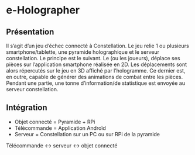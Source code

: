 # e-Holographer

## Présentation

Il s’agit d’un jeu d’échec connecté à Constellation. Le jeu relie 1 ou plusieurs smartphone/tablette, une pyramide holographique et le serveur constellation.
Le principe est le suivant. Le (ou les joueurs), déplace ses pièces sur l’application smartphone réalisée en 2D. Les déplacements sont alors répercutés sur le jeu en 3D affiché par l’hologramme. Ce dernier est, en outre, capable de générer des animations de combat entre les pièces. Pendant une partie, une tonne d’information/de statistique est envoyée au serveur constellation.

## Intégration

- Objet connecté = Pyramide + RPi
- Télécommande = Application Androïd
- Serveur = Constellation sur un PC ou sur RPi de la pyramide

Télécommande <-> serveur <-> objet connecté

